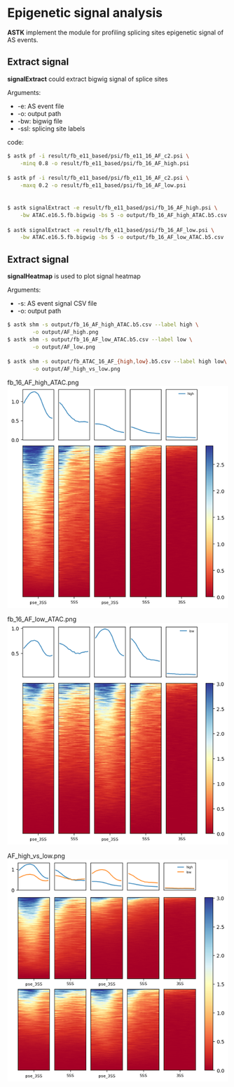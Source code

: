 # Epigenetic signal analysis

**ASTK** implement the module for profiling splicing sites epigenetic signal of AS events.

## Extract signal

**signalExtract** could extract bigwig signal of splice sites

Arguments:

* -e: AS event file
* -o: output path
* -bw: bigwig file
* -ssl: splicing site labels

code:

```bash
$ astk pf -i result/fb_e11_based/psi/fb_e11_16_AF_c2.psi \
    -minq 0.8 -o result/fb_e11_based/psi/fb_16_AF_high.psi

$ astk pf -i result/fb_e11_based/psi/fb_e11_16_AF_c2.psi \
    -maxq 0.2 -o result/fb_e11_based/psi/fb_16_AF_low.psi


$ astk signalExtract -e result/fb_e11_based/psi/fb_16_AF_high.psi \
    -bw ATAC.e16.5.fb.bigwig -bs 5 -o output/fb_16_AF_high_ATAC.b5.csv

$ astk signalExtract -e result/fb_e11_based/psi/fb_16_AF_low.psi \
    -bw ATAC.e16.5.fb.bigwig -bs 5 -o output/fb_16_AF_low_ATAC.b5.csv
```
## Extract signal

**signalHeatmap** is used to plot signal heatmap

Arguments:

* -s: AS event signal CSV file
* -o: output path


```bash
$ astk shm -s output/fb_16_AF_high_ATAC.b5.csv --label high \
        -o output/AF_high.png
$ astk shm -s output/fb_16_AF_low_ATAC.b5.csv --label low \
        -o output/AF_low.png

$ astk shm -s output/fb_ATAC_16_AF_{high,low}.b5.csv --label high low\
        -o output/AF_high_vs_low.png
```

fb_16_AF_high_ATAC.png
<img src='static/img/AF_high.png' alt="AF_high.png"></img>

fb_16_AF_low_ATAC.png
<img src='static/img/AF_low.png' alt="AF_low.png"></img>

AF_high_vs_low.png
<img src='static/img/AF_high_vs_low.png' alt="AF_high_vs_low.png"></img>
